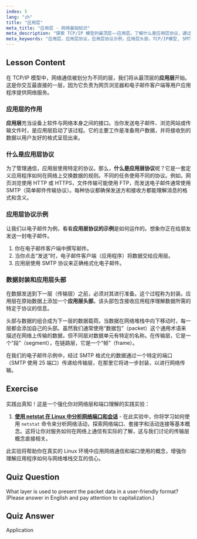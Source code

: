 ```yaml
---
index: 5
lang: "zh"
title: "应用层"
meta_title: "应用层 - 网络基础知识"
meta_description: "探索 TCP/IP 模型的最顶层——应用层。了解什么是应用层协议，通过 SMTP 查看一个示例，并理解应用层头部如何为网络通信准备数据。"
meta_keywords: "应用层，应用层协议，应用层协议示例，应用层头部，TCP/IP模型, SMTP, 网络协议"
---
```


## Lesson Content

在 TCP/IP 模型中，网络通信被划分为不同的层，我们将从最顶层的**应用层**开始。这是你交互最直接的一层，因为它负责为网页浏览器和电子邮件客户端等用户应用程序提供网络服务。

### 应用层的作用

**应用层**充当设备上软件与网络本身之间的接口。当你发送电子邮件、浏览网站或传输文件时，是应用层启动了该过程。它的主要工作是准备用户数据，并将接收到的数据以用户友好的格式呈现出来。

### 什么是应用层协议

为了管理通信，应用层使用特定的协议。那么，**什么是应用层协议**呢？它是一套定义应用程序如何在网络上交换数据的规则。不同的任务使用不同的协议。例如，网页浏览使用 HTTP 或 HTTPS，文件传输可能使用 FTP，而发送电子邮件通常使用 SMTP（简单邮件传输协议）。每种协议都确保发送方和接收方都能理解消息的格式和含义。

### 应用层协议示例

让我们以电子邮件为例，看看**应用层协议的示例**是如何运作的。想象你正在给朋友发送一封电子邮件。

1.  你在电子邮件客户端中撰写邮件。
2.  当你点击“发送”时，电子邮件客户端（应用程序）将数据交给应用层。
3.  应用层使用 SMTP 协议来正确格式化电子邮件。

### 数据封装和应用层头部

在数据发送到下一层（传输层）之前，必须对其进行准备。这个过程称为封装。应用层在原始数据上添加一个**应用层头部**。该头部包含接收应用程序理解数据所需的特定于协议的信息。

头部与数据的组合成为下一层的数据载荷。当数据在网络堆栈中向下移动时，每一层都会添加自己的头部。虽然我们通常使用“数据包”（packet）这个通用术语来描述在网络上传输的数据，但不同层对数据单元有特定的名称。在传输层，它是一个“段”（segment），在链路层，它是一个“帧”（frame）。

在我们的电子邮件示例中，经过 SMTP 格式化的数据通过一个特定的端口（SMTP 使用 25 端口）传递给传输层，在那里它将进一步封装，以进行网络传输。

## Exercise

实践出真知！这是一个强化你对网络层和端口理解的实践实验：

1.  **[使用 netstat 在 Linux 中分析网络端口和会话](https://labex.io/zh/labs/comptia-analyze-network-ports-and-sessions-with-netstat-in-linux-592741)** - 在此实验中，你将学习如何使用 `netstat` 命令来分析网络活动，探索网络端口、套接字和活动连接等基本概念。这将让你对服务如何在网络上通信有实际的了解，这与我们讨论的传输层概念直接相关。

此实验将帮助你在真实的 Linux 环境中应用网络通信和端口使用的概念，增强你理解应用程序如何与网络堆栈交互的信心。

## Quiz Question

What layer is used to present the packet data in a user-friendly format? (Please answer in English and pay attention to capitalization.)

## Quiz Answer

Application
